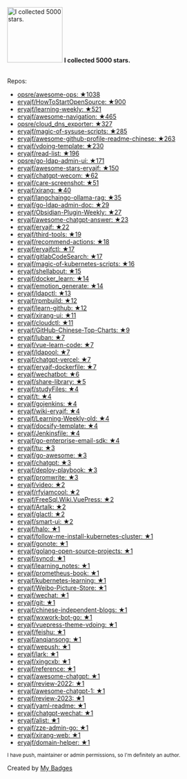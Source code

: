 <img src="https://my-badges.github.io/my-badges/stars-5000.png" alt="I collected 5000 stars." title="I collected 5000 stars." width="128">
<strong>I collected 5000 stars.</strong>
<br><br>

Repos:

* <a href="https://github.com/opsre/awesome-ops">opsre/awesome-ops: ★1038</a>
* <a href="https://github.com/eryajf/HowToStartOpenSource">eryajf/HowToStartOpenSource: ★900</a>
* <a href="https://github.com/eryajf/learning-weekly">eryajf/learning-weekly: ★521</a>
* <a href="https://github.com/eryajf/awesome-navigation">eryajf/awesome-navigation: ★465</a>
* <a href="https://github.com/opsre/cloud_dns_exporter">opsre/cloud_dns_exporter: ★327</a>
* <a href="https://github.com/eryajf/magic-of-sysuse-scripts">eryajf/magic-of-sysuse-scripts: ★285</a>
* <a href="https://github.com/eryajf/awesome-github-profile-readme-chinese">eryajf/awesome-github-profile-readme-chinese: ★263</a>
* <a href="https://github.com/eryajf/vdoing-template">eryajf/vdoing-template: ★230</a>
* <a href="https://github.com/eryajf/read-list">eryajf/read-list: ★196</a>
* <a href="https://github.com/opsre/go-ldap-admin-ui">opsre/go-ldap-admin-ui: ★171</a>
* <a href="https://github.com/eryajf/awesome-stars-eryajf">eryajf/awesome-stars-eryajf: ★150</a>
* <a href="https://github.com/eryajf/chatgpt-wecom">eryajf/chatgpt-wecom: ★62</a>
* <a href="https://github.com/eryajf/care-screenshot">eryajf/care-screenshot: ★51</a>
* <a href="https://github.com/eryajf/xirang">eryajf/xirang: ★40</a>
* <a href="https://github.com/eryajf/langchaingo-ollama-rag">eryajf/langchaingo-ollama-rag: ★35</a>
* <a href="https://github.com/eryajf/go-ldap-admin-doc">eryajf/go-ldap-admin-doc: ★29</a>
* <a href="https://github.com/eryajf/Obsidian-Plugin-Weekly">eryajf/Obsidian-Plugin-Weekly: ★27</a>
* <a href="https://github.com/eryajf/awesome-chatgpt-answer">eryajf/awesome-chatgpt-answer: ★23</a>
* <a href="https://github.com/eryajf/eryajf">eryajf/eryajf: ★22</a>
* <a href="https://github.com/eryajf/third-tools">eryajf/third-tools: ★19</a>
* <a href="https://github.com/eryajf/recommend-actions">eryajf/recommend-actions: ★18</a>
* <a href="https://github.com/eryajf/eryajfctl">eryajf/eryajfctl: ★17</a>
* <a href="https://github.com/eryajf/gitlabCodeSearch">eryajf/gitlabCodeSearch: ★17</a>
* <a href="https://github.com/eryajf/magic-of-kubernetes-scripts">eryajf/magic-of-kubernetes-scripts: ★16</a>
* <a href="https://github.com/eryajf/shellabout">eryajf/shellabout: ★15</a>
* <a href="https://github.com/eryajf/docker_learn">eryajf/docker_learn: ★14</a>
* <a href="https://github.com/eryajf/emotion_generate">eryajf/emotion_generate: ★14</a>
* <a href="https://github.com/eryajf/ldapctl">eryajf/ldapctl: ★13</a>
* <a href="https://github.com/eryajf/rpmbuild">eryajf/rpmbuild: ★12</a>
* <a href="https://github.com/eryajf/learn-github">eryajf/learn-github: ★12</a>
* <a href="https://github.com/eryajf/xirang-ui">eryajf/xirang-ui: ★11</a>
* <a href="https://github.com/eryajf/cloudctl">eryajf/cloudctl: ★11</a>
* <a href="https://github.com/eryajf/GitHub-Chinese-Top-Charts">eryajf/GitHub-Chinese-Top-Charts: ★9</a>
* <a href="https://github.com/eryajf/luban">eryajf/luban: ★7</a>
* <a href="https://github.com/eryajf/vue-learn-code">eryajf/vue-learn-code: ★7</a>
* <a href="https://github.com/eryajf/ldapool">eryajf/ldapool: ★7</a>
* <a href="https://github.com/eryajf/chatgpt-vercel">eryajf/chatgpt-vercel: ★7</a>
* <a href="https://github.com/eryajf/eryajf-dockerfile">eryajf/eryajf-dockerfile: ★7</a>
* <a href="https://github.com/eryajf/wechatbot">eryajf/wechatbot: ★6</a>
* <a href="https://github.com/eryajf/share-library">eryajf/share-library: ★5</a>
* <a href="https://github.com/eryajf/studyFiles">eryajf/studyFiles: ★4</a>
* <a href="https://github.com/eryajf/t">eryajf/t: ★4</a>
* <a href="https://github.com/eryajf/gojenkins">eryajf/gojenkins: ★4</a>
* <a href="https://github.com/eryajf/wiki-eryajf">eryajf/wiki-eryajf: ★4</a>
* <a href="https://github.com/eryajf/Learning-Weekly-old">eryajf/Learning-Weekly-old: ★4</a>
* <a href="https://github.com/eryajf/docsify-template">eryajf/docsify-template: ★4</a>
* <a href="https://github.com/eryajf/Jenkinsfile">eryajf/Jenkinsfile: ★4</a>
* <a href="https://github.com/eryajf/go-enterprise-email-sdk">eryajf/go-enterprise-email-sdk: ★4</a>
* <a href="https://github.com/eryajf/tu">eryajf/tu: ★3</a>
* <a href="https://github.com/eryajf/go-awesome">eryajf/go-awesome: ★3</a>
* <a href="https://github.com/eryajf/chatgpt">eryajf/chatgpt: ★3</a>
* <a href="https://github.com/eryajf/deploy-playbook">eryajf/deploy-playbook: ★3</a>
* <a href="https://github.com/eryajf/promwrite">eryajf/promwrite: ★3</a>
* <a href="https://github.com/eryajf/video">eryajf/video: ★2</a>
* <a href="https://github.com/eryajf/rfyiamcool">eryajf/rfyiamcool: ★2</a>
* <a href="https://github.com/eryajf/FreeSql.Wiki.VuePress">eryajf/FreeSql.Wiki.VuePress: ★2</a>
* <a href="https://github.com/eryajf/Artalk">eryajf/Artalk: ★2</a>
* <a href="https://github.com/eryajf/glactl">eryajf/glactl: ★2</a>
* <a href="https://github.com/eryajf/smart-ui">eryajf/smart-ui: ★2</a>
* <a href="https://github.com/eryajf/halo">eryajf/halo: ★1</a>
* <a href="https://github.com/eryajf/follow-me-install-kubernetes-cluster">eryajf/follow-me-install-kubernetes-cluster: ★1</a>
* <a href="https://github.com/eryajf/gonote">eryajf/gonote: ★1</a>
* <a href="https://github.com/eryajf/golang-open-source-projects">eryajf/golang-open-source-projects: ★1</a>
* <a href="https://github.com/eryajf/syncd">eryajf/syncd: ★1</a>
* <a href="https://github.com/eryajf/learning_notes">eryajf/learning_notes: ★1</a>
* <a href="https://github.com/eryajf/prometheus-book">eryajf/prometheus-book: ★1</a>
* <a href="https://github.com/eryajf/kubernetes-learning">eryajf/kubernetes-learning: ★1</a>
* <a href="https://github.com/eryajf/Weibo-Picture-Store">eryajf/Weibo-Picture-Store: ★1</a>
* <a href="https://github.com/eryajf/wechat">eryajf/wechat: ★1</a>
* <a href="https://github.com/eryajf/git">eryajf/git: ★1</a>
* <a href="https://github.com/eryajf/chinese-independent-blogs">eryajf/chinese-independent-blogs: ★1</a>
* <a href="https://github.com/eryajf/wxwork-bot-go">eryajf/wxwork-bot-go: ★1</a>
* <a href="https://github.com/eryajf/vuepress-theme-vdoing">eryajf/vuepress-theme-vdoing: ★1</a>
* <a href="https://github.com/eryajf/feishu">eryajf/feishu: ★1</a>
* <a href="https://github.com/eryajf/anqiansong">eryajf/anqiansong: ★1</a>
* <a href="https://github.com/eryajf/wepush">eryajf/wepush: ★1</a>
* <a href="https://github.com/eryajf/lark">eryajf/lark: ★1</a>
* <a href="https://github.com/eryajf/xingcxb">eryajf/xingcxb: ★1</a>
* <a href="https://github.com/eryajf/reference">eryajf/reference: ★1</a>
* <a href="https://github.com/eryajf/awesome-chatgpt">eryajf/awesome-chatgpt: ★1</a>
* <a href="https://github.com/eryajf/review-2022">eryajf/review-2022: ★1</a>
* <a href="https://github.com/eryajf/awesome-chatgpt-1">eryajf/awesome-chatgpt-1: ★1</a>
* <a href="https://github.com/eryajf/review-2023">eryajf/review-2023: ★1</a>
* <a href="https://github.com/eryajf/yaml-readme">eryajf/yaml-readme: ★1</a>
* <a href="https://github.com/eryajf/chatgpt-wechat">eryajf/chatgpt-wechat: ★1</a>
* <a href="https://github.com/eryajf/alist">eryajf/alist: ★1</a>
* <a href="https://github.com/eryajf/zze-admin-go">eryajf/zze-admin-go: ★1</a>
* <a href="https://github.com/eryajf/xirang-web">eryajf/xirang-web: ★1</a>
* <a href="https://github.com/eryajf/domain-helper">eryajf/domain-helper: ★1</a>

<sup>I have push, maintainer or admin permissions, so I'm definitely an author.<sup>



Created by <a href="https://github.com/my-badges/my-badges">My Badges</a>